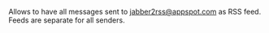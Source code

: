 Allows to have all messages sent to jabber2rss@appspot.com
as RSS feed. Feeds are separate for all senders.